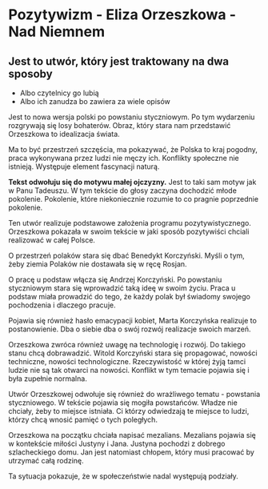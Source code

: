 # Pozytywizm - Eliza Orzeszkowa - Nad Niemnem

## Jest to utwór, który jest traktowany na dwa sposoby

- Albo czytelnicy go lubią
- Albo ich zanudza bo zawiera za wiele opisów

Jest to nowa wersja polski po powstaniu styczniowym. Po tym wydarzeniu rozgrywają się losy bohaterów. Obraz, który stara nam przedstawić Orzeszkowa to idealizacja świata.

Ma to być przestrzeń szczęścia, ma pokazywać, że Polska to kraj pogodny, praca wykonywana przez ludzi nie męczy ich. Konflikty społeczne nie istnieją. Występuje element fascynacji naturą.

**Tekst odwołuju się do motywu małej ojczyzny.** Jest to taki sam motyw jak w Panu Tadeuszu. W tym tekście do głosy zaczyna dochodzić młode pokolenie. Pokolenie, które niekoniecznie rozumie to co pragnie poprzednie pokolenie.

Ten utwór realizuje podstawowe założenia programu pozytywistycznego. Orzeszkowa pokazała w swoim tekście w jaki sposób pozytywiści chciali realizować w całej Polsce.

O przestrzeń polaków stara się dbać Benedykt Korczyński. Myśli o tym, żeby ziemia Polaków nie dostawała się w ręcę Rosjan.

O pracę u podstaw włącza się Andrzej Korczyński. Po powstaniu styczniowym stara się wprowadzić taką ideę w swoim życiu. Praca u podstaw miała prowadzić do tego, że każdy polak był świadomy swojego pochodzenia i dlaczego pracuje.

Pojawia się również hasło emacypacji kobiet, Marta Korczyńska realizuje to postanowienie. Dba o siebie dba o swój rozwój realizacje swoich marzeń.

Orzeszkowa zwróca również uwagę na technologię i rozwój. Do takiego stanu chcą dobrawadzić. Witold Korczyński stara się propagować, nowości techniczne, nowości technologiczne. Rzeczywistość w której żyją tamci ludzie nie są tak otwarci na nowości. Konflikt w tym temacie pojawia się i była zupełnie normalna.

Utwór Orzeszkowej odwołuje się również do wrażliwego tematu - powstania styczniowego. W tekście pojawia się mogiła powstańców. Władze nie chciały, żeby to miejsce istniała. Ci którzy odwiedzają te miejsce to ludzi, którzy chcą wnosić pamięć o tych poległych.

Orzeszkowa na początku chciała napisać mezalians. Mezalians pojawia się w kontekście miłości Justyny i Jana. Justyna pochodzi z dobrego szlacheckiego domu. Jan jest natomiast chłopem, który musi pracować by utrzymać całą rodzinę.

Ta sytuacja pokazuje, że w społeczeństwie nadal występują podziały. 
